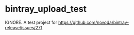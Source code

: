 # bintray_upload_test
IGNORE. A test project for https://github.com/novoda/bintray-release/issues/271
